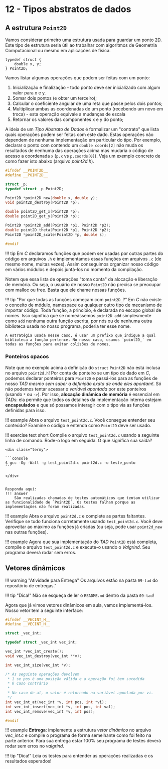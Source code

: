 # 12 - Tipos abstratos de dados

## A estrutura `Point2D`

Vamos considerar primeiro uma estrutura usada para guardar um ponto 2D. Este tipo de estrutura seria útil ao trabalhar com algoritmos de Geometria Computacional ou mesmo em aplicações de física.

~~~{.C}
typedef struct {
    double x, y;
} Point2D;
~~~

Vamos listar algumas operações que podem ser feitas com um ponto:

1. Inicialização e finalização - todo ponto deve ser inicializado com algum valor para x e y.
1. Somar dois pontos (e obter um terceiro);
1. Calcular o coeficiente angular de uma reta que passe pelos dois pontos;
1. Multiplicar ambas as coordenadas de um ponto (recebendo um novo em troca) - esta operação equivale a mudanças de escala
1. Retornar os valores das componentes x e y do ponto;

A ideia de um *Tipo Abstrato de Dados* é formalizar um "contrato" que lista quais operações podem ser feitas com este dado. Estas operações não dependem de nenhuma implementação em particular do tipo. Por exemplo, declarar o ponto com contendo um `double coords[2]` não muda os resultados de nenhuma das operações acima mas mudaria o código de acesso a coordenada `x` (`p.x` vs `p.coords[0]`). Veja um exemplo concreto de como fazer isto abaixo (arquivo *point2d.h*).

```c
#ifndef __POINT2D__
#define __POINT2D__

struct _p;
typedef struct _p Point2D;

Point2D *point2D_new(double x, double y);
void point2D_destroy(Point2D *p);

double point2D_get_x(Point2D *p);
double point2D_get_y(Point2D *p);

Point2D *point2D_add(Point2D *p1, Point2D *p2);
double point2D_theta(Point2D *p1, Point2D *p2);
Point2D *point2D_scale(Point2D *p, double s);

#endif
```

!!! tip
    Em *C* declaramos funções que podem ser usadas por outras partes do código em arquivos `.h` e implementamos essas funções em arquivos `.c` (de mesmo nome, muitas vezes). Assim conseguimos organizar nosso código em vários módulos e depois juntá-los no momento da compilação. 

Notem que essa lista de operações "toma conta" da alocação e liberação de memória. Ou seja, o usuário de nosso `Point2D` não precisa se preocupar com malloc ou free. Basta que ele chame nossas funções.

!!! tip "Por que todas as funções começam com `point2D_`?"
    Em *C* não existe o conceito de módulo, namespace ou qualquer outro tipo de mecanismo de importar código. Toda função, a princípio, é declarada no escopo global de nomes. Isso significa que se nomeássemos `point2D_add` simplesmente como `add` nenhuma outra função escrita, por nós ou de nenhuma outra biblioteca usada no nosso programa, poderia ter esse nome.

    A estratégia usada nesse caso, é usar um prefixo que indique a qual biblioteca a função pertence. No nosso caso, usamos `point2D_` em todas as funções para evitar colisões de nomes. 
    

### Ponteiros opacos

Note que no exemplo acima a definição do `struct` `Point2D` não está inclusa no arquivo `point2d.h`! Por conta de ponteiro se um tipo de dado em *C*, podemos declarar ponteiros para `Point2D` e passá-los para as funções de nosso *TAD* *mesmo sem saber a definição exata de onde eles apontam!*. Só não podemos tentar acessar *a variável apontada* por este ponteiros (usando `*` ou `->`). Por isso, **alocação dinâmica de memória** é essencial em *TAD*s: ela permite que todos os detalhes da implementação interna estejam **encapsulados** e que só possamos interagir com o tipo via as funções definidas para isso.

!!! example
    Abra o arquivo `test_point2d.c`. Você consegue entender seu conteúdo? Examine o código e entenda como `Point2D` deve ser usado.

!!! exercise text short
    Compile o arquivo `test_point2d.c` usando a seguinte linha de comando. Rode-o logo em seguida. O que significa sua saída?

    <div class="termy">

    ```console
    $ gcc -Og -Wall -g test_point2d.c point2d.c -o teste_ponto
    ```

    </div>


    Responda aqui:
    !!! answer
        São realizadas chamadas de testes automáticos que tentam utilizar as funcionalidade de `Point2D`. Os testes falham porque as implementações não foram realizadas.

!!! example
    Abra o arquivo `point2d.c` e complete as partes faltantes. Verifique se tudo funciona corretamente usando `test_point2d.c`. Você deve aproveitar ao máximo as funções já criadas (ou seja, pode usar `point2d_new` nas outras funções).

!!! example
    Agora que sua implementação do *TAD* `Point2D` está completa, compile o arquivo `test_point2d.c` e execute-o usando o *Valgrind*. Seu programa deverá rodar sem erros.

## Vetores dinâmicos

!!! warning "Atividade para Entrega"
    Os arquivos estão na pasta `09-tad` do repositório de entregas."

!!! tip "Dica!"
    Não se esqueça de ler o `README.md` dentro da pasta `09-tad`!

Agora que já vimos vetores dinâmicos em aula, vamos implementá-los. Nosso vetor tem a seguinte interface:

```c
#ifndef __VECINT_H__
#define __VECINT_H__

struct _vec_int;

typedef struct _vec_int vec_int;

vec_int *vec_int_create();
void vec_int_destroy(vec_int **v);

int vec_int_size(vec_int *v);

/* As seguinte operações devolvem
 * 1 se pos é uma posição válida e a operação foi bem sucedida
 * 0 caso contrário
 *
 * No caso de at, o valor é retornado na variável apontada por vi.
 */
int vec_int_at(vec_int *v, int pos, int *vi);
int vec_int_insert(vec_int *v, int pos, int val);
int vec_int_remove(vec_int *v, int pos);

#endif
```

!!! example
    **Entrega**: implemente a estrutura *vetor dinâmico* no arquivo *vec_int.c* e compile o programa de forma semelhante como foi feito na parte anterior. Para sua entrega estar 100% seu programa de testes deverá rodar sem erros no *valgrind*.

!!! tip "Dica!"
    Leia os testes para entender as operações realizadas e os resultados esperados!
